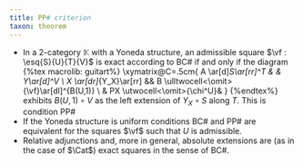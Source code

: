 ```yaml
---
title: PP# criterion
taxon: theorem
---
```


- In a 2-category $\mathbb K$ with a Yoneda structure, an admissible square $\vf : \esq{S}{U}{T}{V}$ is exact according to BC# if and only if the diagram
  {%tex macrolib: guitart%}
  \xymatrix@C=.5cm{
    A \ar[d]_S\ar[rr]^T & & Y\ar[d]^V  \\
    X \ar[dr]_{Y_X}\ar[rr] && B \ulltwocell<\omit>{\vf}\ar[dl]^{B(U,1)} \\
    & PX \utwocell<\omit>{\chi^U}&
  }
  {%endtex%}
  exhibits $B(U,1)\circ V$ as the left extension of $Y_X\circ S$ along $T$. This is condition PP#
- If the Yoneda structure is uniform conditions BC# and PP# are equivalent for the squares $\vf$ such that $U$ is admissible.
- Relative adjunctions and, more in general, absolute extensions are (as in the case of $\Cat$) exact squares in the sense of BC#.